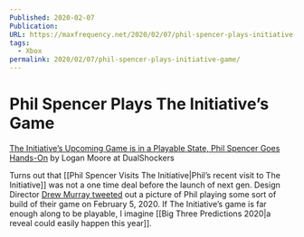 ```yaml
---
Published: 2020-02-07
Publication: 
URL: https://maxfrequency.net/2020/02/07/phil-spencer-plays-initiative-game/
tags:
  - Xbox
permalink: 2020/02/07/phil-spencer-plays-initiative-game/
---
```

# Phil Spencer Plays The Initiative’s Game

[The Initiative’s Upcoming Game is in a Playable State, Phil Spencer Goes Hands-On](https://www.dualshockers.com/the-initiative-phil-spencer-xbox-series-x/?utm_source=dlvr.it&utm_medium=twitter) by Logan Moore at DualShockers

Turns out that [[Phil Spencer Visits The Initiative|Phil’s recent visit to The Initiative]] was not a one time deal before the launch of next gen. Design Director [Drew Murray tweeted](https://twitter.com/PlaidKnuckles/status/1225144643509092352?ref_src=twsrc%5Etfw) out a picture of Phil playing some sort of build of their game on February 5, 2020. If The Initiative’s game is far enough along to be playable, I imagine [[Big Three Predictions 2020|a reveal could easily happen this year]].